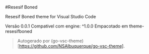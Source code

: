 #Resesif Boned

Resesif Boned theme for Visual Studio Code

Versão 0.0.1
Compatível com engine: ^1.0.0
Empacotado em theme-resesifboned

> Autogerado por (go-vsc-theme)[https://github.com/NSAlbuquerque/go-vsc-theme].